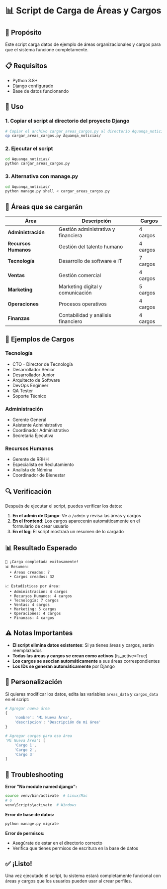 # 📊 Script de Carga de Áreas y Cargos

## 🎯 Propósito
Este script carga datos de ejemplo de áreas organizacionales y cargos para que el sistema funcione completamente.

## 📋 Requisitos
- Python 3.8+
- Django configurado
- Base de datos funcionando

## 🚀 Uso

### 1. Copiar el script al directorio del proyecto Django
```bash
# Copiar el archivo cargar_areas_cargos.py al directorio Aquanqa_noticias/
cp cargar_areas_cargos.py Aquanqa_noticias/
```

### 2. Ejecutar el script
```bash
cd Aquanqa_noticias/
python cargar_areas_cargos.py
```

### 3. Alternativa con manage.py
```bash
cd Aquanqa_noticias/
python manage.py shell < cargar_areas_cargos.py
```

## 📁 Áreas que se cargarán

| Área | Descripción | Cargos |
|------|-------------|--------|
| **Administración** | Gestión administrativa y financiera | 4 cargos |
| **Recursos Humanos** | Gestión del talento humano | 4 cargos |
| **Tecnología** | Desarrollo de software e IT | 7 cargos |
| **Ventas** | Gestión comercial | 4 cargos |
| **Marketing** | Marketing digital y comunicación | 5 cargos |
| **Operaciones** | Procesos operativos | 4 cargos |
| **Finanzas** | Contabilidad y análisis financiero | 4 cargos |

## 👔 Ejemplos de Cargos

### Tecnología
- CTO - Director de Tecnología
- Desarrollador Senior
- Desarrollador Junior
- Arquitecto de Software
- DevOps Engineer
- QA Tester
- Soporte Técnico

### Administración
- Gerente General
- Asistente Administrativo
- Coordinador Administrativo
- Secretaria Ejecutiva

### Recursos Humanos
- Gerente de RRHH
- Especialista en Reclutamiento
- Analista de Nómina
- Coordinador de Bienestar

## 🔍 Verificación

Después de ejecutar el script, puedes verificar los datos:

1. **En el admin de Django**: Ve a `/admin` y revisa las áreas y cargos
2. **En el frontend**: Los cargos aparecerán automáticamente en el formulario de crear usuario
3. **En el log**: El script mostrará un resumen de lo cargado

## 📊 Resultado Esperado

```
🎉 ¡Carga completada exitosamente!
📊 Resumen:
  • Áreas creadas: 7
  • Cargos creados: 32

📈 Estadísticas por área:
  • Administración: 4 cargos
  • Recursos Humanos: 4 cargos  
  • Tecnología: 7 cargos
  • Ventas: 4 cargos
  • Marketing: 5 cargos
  • Operaciones: 4 cargos
  • Finanzas: 4 cargos
```

## ⚠️ Notas Importantes

- **El script elimina datos existentes**: Si ya tienes áreas y cargos, serán reemplazados
- **Todas las áreas y cargos se crean como activos** (is_active=True)
- **Los cargos se asocian automáticamente** a sus áreas correspondientes
- **Los IDs se generan automáticamente** por Django

## 🔧 Personalización

Si quieres modificar los datos, edita las variables `areas_data` y `cargos_data` en el script:

```python
# Agregar nueva área
{
    'nombre': 'Mi Nueva Área',
    'descripcion': 'Descripción de mi área'
}

# Agregar cargos para esa área
'Mi Nueva Área': [
    'Cargo 1',
    'Cargo 2',
    'Cargo 3'
]
```

## 🐛 Troubleshooting

**Error "No module named django":**
```bash
source venv/bin/activate  # Linux/Mac
# o
venv\Scripts\activate  # Windows
```

**Error de base de datos:**
```bash
python manage.py migrate
```

**Error de permisos:**
- Asegúrate de estar en el directorio correcto
- Verifica que tienes permisos de escritura en la base de datos

## ✅ ¡Listo!

Una vez ejecutado el script, tu sistema estará completamente funcional con áreas y cargos que los usuarios pueden usar al crear perfiles.
